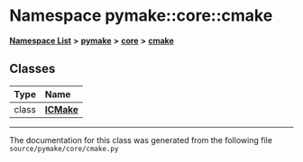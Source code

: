 
# Namespace pymake::core::cmake



[**Namespace List**](namespaces.md) **>** [**pymake**](namespacepymake.md) **>** [**core**](namespacepymake_1_1core.md) **>** [**cmake**](namespacepymake_1_1core_1_1cmake.md)















## Classes

| Type | Name |
| ---: | :--- |
| class | [**ICMake**](classpymake_1_1core_1_1cmake_1_1ICMake.md) <br> |














------------------------------
The documentation for this class was generated from the following file `source/pymake/core/cmake.py`